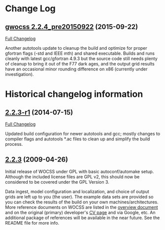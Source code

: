# Change Log

## [gwocss 2.2.4_pre20150922](https://github.com/sarnold/gwocss/releases/tag/2.2.4_pre20150922) (2015-09-22)
[Full Changelog](https://github.com/sarnold/gwocss/compare/2.2.3-r1...2.2.4_pre20150922)

Another autotools update to cleanup the build and optimize for proper
gfortran flags (-std and IEEE mth) and shared executable.  Builds and
runs cleanly with latest gcc/gfortran 4.9.3 but the source code still
needs plenty of cleanup to bring it out of the F77 dark ages, and the
output grid results have an occasional minor rounding difference on x86
(currently under investigation).

# Historical changelog information

## [2.2.3-r1](https://github.com/sarnold/gwocss/releases/tag/2.2.3-r1) (2014-07-15)

[Full Changelog](https://github.com/sarnold/gwocss/compare/2.2.3...2.2.3-r1)

Updated build configuration for newer autotools and gcc; mostly changes to 
compiler flags and autotools *.ac files to clean up and simplify the build 
process.

## [2.2.3](https://github.com/sarnold/gwocss/releases/tag/2.2.3) (2009-04-26)

Initial release of WOCSS under GPL with basic autoconf/automake setup.
Although the included license files are GPL v2, this should now be
considered to be covered under the GPL Version 3.

Data ingest, model configuration and localization, and choice of
output grids are left up to you (the user).  The example data sets
are provided so you can check the results of the build on your own
machines/architectures.  More reference documents on WOCSS are
listed in the [overview document](https://github.com/sarnold/gwocss/raw/master/docs/GWOCSS_overview.pdf) 
and on the original (primary) developer's [CV page](http://sfports.wr.usgs.gov/wind/ludwig/CV/ludwig_CV.html)
and via Google, etc.  An additional package of references will be
available in the near future.  See the README file for more info.

